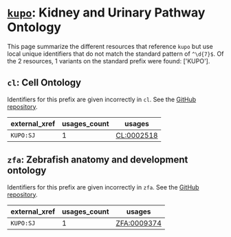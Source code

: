 # [`kupo`](https://bioregistry.io/kupo): Kidney and Urinary Pathway Ontology

This page summarize the different resources that reference `kupo`
but use local unique identifiers that do not match the standard pattern of
`^\d{7}$`. Of the 2 resources,
1 variants on the standard prefix were found: ['KUPO'].

## `cl`: Cell Ontology

Identifiers for this prefix are given incorrectly in `cl`. See the [GitHub repository](https://github.com/obophenotype/cell-ontology).

| external_xref   |   usages_count | usages                                                  |
|-----------------|----------------|---------------------------------------------------------|
| `KUPO:SJ`       |              1 | [CL:0002518](http://purl.obolibrary.org/obo/CL_0002518) |

## `zfa`: Zebrafish anatomy and development ontology

Identifiers for this prefix are given incorrectly in `zfa`. See the [GitHub repository](https://github.com/cerivs/zebrafish-anatomical-ontology).

| external_xref   |   usages_count | usages                                                    |
|-----------------|----------------|-----------------------------------------------------------|
| `KUPO:SJ`       |              1 | [ZFA:0009374](http://purl.obolibrary.org/obo/ZFA_0009374) |

